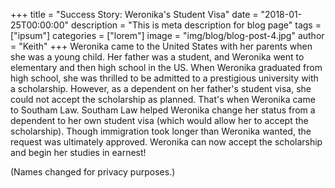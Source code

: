 +++
title = "Success Story: Weronika's Student Visa"
date = "2018-01-25T00:00:00"
description = "This is meta description for blog page"
tags = ["ipsum"]
categories = ["lorem"]
image = "img/blog/blog-post-4.jpg"
author = "Keith"
+++
Weronika came to the United States with her parents when she was a young child. Her father was a student, and Weronika went to elementary and then high school in the US. When Weronika graduated from high school, she was thrilled to be admitted to a prestigious university with a scholarship. However, as a dependent on her father's student visa, she could not accept the scholarship as planned. That's when Weronika came to Southam Law. Southam Law helped Weronika change her status from a dependent to her own student visa (which would allow her to accept the scholarship). Though immigration took longer than Weronika wanted, the request was ultimately approved. Weronika can now accept the scholarship and begin her studies in earnest!

(Names changed for privacy purposes.)
